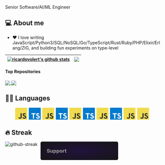 Senior Software/AI/ML Engineer

## 💻 About me

- ❤️ I love writing JavaScript/Python3/SQL/NoSQL/Go/TypeScript/Rust/Ruby/PHP/Elixir/Erlang/ZIG, and building fun experiments on type-level

| <a href="https://github.com/ricardovolert/github-readme-stats"><img align="center" src="https://github-readme-stats.vercel.app/api?username=ricardovolert&show_icons=true&include_all_commits=true&theme=buefy&hide_border=true" alt="ricardovolert's github stats" /></a> | <a href="https://github.com/ricardovolert/github-readme-stats"><img align="center" src="https://github-readme-stats.vercel.app/api/top-langs/?username=ricardovolert&layout=compact&theme=buefy&hide_border=true" /></a> |
| ------------- | ------------- |

#### Top Repositories

<a href="https://github.com/ricardovolert/tina">
  <img align="center" src="https://github-readme-stats.vercel.app/api/pin/?username=ricardovolert&repo=tina&theme=buefy" />
</a>
<a href="https://github.com/ricardovolert/loki-animation">
  <img align="center" src="https://github-readme-stats.vercel.app/api/pin/?username=ricardovolert&repo=loki-animation&theme=buefy" />
</a>

<br />

## 👨‍💻 Languages

<div style="display: flex; align-items: center; justify-content: center;">
<img src="https://github.com/devicons/devicon/blob/master/icons/javascript/javascript-original.svg" alt="javascript" width="40" height="40"/>&nbsp;<img src="https://github.com/devicons/devicon/blob/master/icons/typescript/typescript-original.svg" alt="typescript" width="40" height="40"/>&nbsp;<img src="https://github.com/devicons/devicon/blob/master/icons/javascript/javascript-original.svg" alt="javascript" width="40" height="40"/>&nbsp;<img src="https://github.com/devicons/devicon/blob/master/icons/typescript/typescript-original.svg" alt="typescript" width="40" height="40"/>&nbsp;<img src="https://github.com/devicons/devicon/blob/master/icons/javascript/javascript-original.svg" alt="javascript" width="40" height="40"/>&nbsp;<img src="https://github.com/devicons/devicon/blob/master/icons/typescript/typescript-original.svg" alt="typescript" width="40" height="40"/>&nbsp;<img src="https://github.com/devicons/devicon/blob/master/icons/javascript/javascript-original.svg" alt="javascript" width="40" height="40"/>&nbsp;<img src="https://github.com/devicons/devicon/blob/master/icons/typescript/typescript-original.svg" alt="typescript" width="40" height="40"/>&nbsp;<img src="https://github.com/devicons/devicon/blob/master/icons/javascript/javascript-original.svg" alt="javascript" width="40" height="40"/>&nbsp;<img src="https://github.com/devicons/devicon/blob/master/icons/javascript/javascript-original.svg" alt="javascript" width="40" height="40"/>&nbsp;
</div>


## 🔥 Streak

<div style="display: flex; flex-wrap: wrap; gap: 10px; width: 100%; height: auto; margin-bottom: 10px;">
<img src="https://streak-stats.demolab.com?user=ricardovolert&theme=buefy" alt="github-streak" />
<div style="width: calc(50% - 40px); padding: 20px; height: auto; border-radius: 5px; background: radial-gradient(#22123D, #151515); display: flex; flex-direction: column; align-items: start; justify-content: end;">
    <h3 style="color: #9F9F9F; margin: 0;">Support</h3>
    <a href="" target="_blank" style="color: #fff; font-size: 28px; width: calc(100% - 40px); line-height: 32px;"></a>
</div>
</div>
